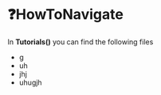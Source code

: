 # :question:HowToNavigate

In __Tutorials()__ you can find the following files
  
  * g
  * uh
  * jhj
  * uhugjh



